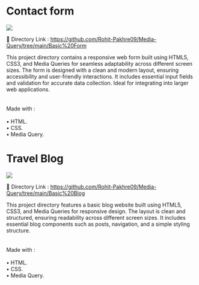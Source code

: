 <h1> Contact form </h1>

<img src="https://github.com/Rohit-Pakhre09/Media-Query-Projects/blob/1f6d68b414ba42cfe5046438595553c16e39bc43/Basic%20Form/Images/Contact-form.png"> 
<p>🔗 Directory Link : <a href="https://github.com/Rohit-Pakhre09/Media-Query/tree/main/Basic%20Form">https://github.com/Rohit-Pakhre09/Media-Query/tree/main/Basic%20Form</a></p>

<p>This project directory contains a responsive web form built using HTML5, CSS3, and Media Queries for seamless adaptability across different screen sizes. The form is designed with a clean and modern layout, ensuring accessibility and user-friendly interactions. It includes essential input fields and validation for accurate data collection. Ideal for integrating into larger web applications.<br><br><br>
Made with : <br><br>
• HTML.<br>
• CSS.<br>
• Media Query.<br>
</p>


<h1> Travel Blog </h1>

<img src="https://github.com/Rohit-Pakhre09/Media-Query-Projects/blob/1f6d68b414ba42cfe5046438595553c16e39bc43/Basic%20Blog/Images/Basic%20Blog.png">
<p>🔗 Directory Link : <a href="https://github.com/Rohit-Pakhre09/Media-Query/tree/main/Basic%20Blog">https://github.com/Rohit-Pakhre09/Media-Query/tree/main/Basic%20Blog</a></p>
<p>This project directory features a basic blog website built using HTML5, CSS3, and Media Queries for responsive design. The layout is clean and structured, ensuring readability across different screen sizes. It includes essential blog components such as posts, navigation, and a simple styling structure.<br><br><br>
Made with : <br><br>
• HTML.<br>
• CSS.<br>
• Media Query.<br>
</p>
